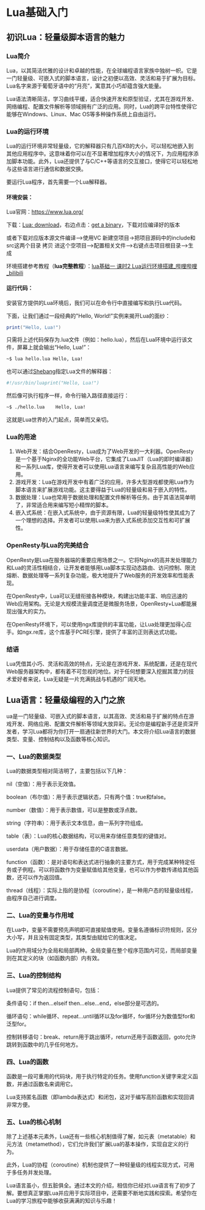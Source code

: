 # Lua基础入门

## 初识Lua：轻量级脚本语言的魅力

### Lua简介

Lua，以其简洁优雅的设计和卓越的性能，在全球编程语言家族中独树一帜。它是一门轻量级、可嵌入式的脚本语言，设计之初便以高效、灵活和易于扩展为目标。Lua名字来源于葡萄牙语中的“月亮”，寓意其小巧却蕴含强大能量。

Lua语法清晰简洁，学习曲线平缓，适合快速开发和原型验证，尤其在游戏开发、网络编程、配置文件解析等领域拥有广泛的应用。同时，Lua的跨平台特性使得它能够在Windows、Linux、Mac OS等多种操作系统上自由运行。

### Lua的运行环境

Lua的运行环境非常轻量级，它的解释器只有几百KB的大小，可以轻松地嵌入到其他应用程序中。这意味着你可以在不显著增加程序大小的情况下，为应用程序添加脚本功能。此外，Lua还提供了与C/C++等语言的交互接口，使得它可以轻松地与这些语言进行通信和数据交换。

要运行Lua程序，首先需要一个Lua解释器。

#### 环境安装：

Lua官网：https://www.lua.org/

下载：[Lua: download](https://www.lua.org/download.html)，右边点击：[get a binary](http://luabinaries.sourceforge.net/)，下载对应编译好的版本

或者下载对应版本源文件编译-->使用VC 新建空项目->把项目源码中的include和src这两个目录 拷贝 进这个空项目-->配置相关文件-->右键点击项目根目录-->生成

环境搭建参考教程（**lua完整教程**）：[lua基础一 课时2 Lua运行环境搭建_哔哩哔哩_bilibili](https://www.bilibili.com/video/BV1Zz411i7QW?p=3&spm_id_from=pageDriver&vd_source=5f0c99b3deddffe219938763769b15ac)

#### 运行代码：

安装官方提供的Lua环境后，我们可以在命令行中直接编写和执行Lua代码。

下面，让我们通过一段经典的"Hello, World!"实例来揭开Lua的面纱：

```lua
print("Hello, Lua!")
```

只需将上述代码保存为.lua文件（例如：hello.lua），然后在Lua环境中运行该文件，屏幕上就会输出“Hello, Lua!”：

```bash
~$ lua hello.lua Hello, Lua!
```

也可以通过[Shebang](http://mp.weixin.qq.com/s?__biz=Mzg2Nzk0NDU4NQ==&mid=2247485138&idx=1&sn=371da66dc1cc6d09ba76fe97a0b553a0&chksm=ceb29734f9c51e22e1da54f90d6e133b58f78b7066f6b878762ae3c6b541040833058aa71424&scene=21#wechat_redirect)指定Lua文件的解释器：

```lua
#!/usr/bin/luaprint("Hello, Lua!")
```

然后像可执行程序一样，命令行输入路径直接运行：

```bash
~$ ./hello.lua    Hello, Lua!
```

这就是Lua世界的入门起点，简单而又亲切。

### Lua的用途

1. Web开发：结合OpenResty，Lua成为了Web开发的一大利器。OpenResty是一个基于Nginx的全功能Web平台，它集成了LuaJIT（Lua的即时编译器）和一系列Lua库，使得开发者可以使用Lua语言来编写复杂且高性能的Web应用。
2. 游戏开发：Lua在游戏开发中有着广泛的应用，许多大型游戏都使用Lua作为脚本语言来扩展游戏功能。这主要得益于Lua的轻量级和易于嵌入的特性。
3. 数据处理：Lua也常用于数据处理和配置文件解析等任务。由于其语法简单明了，非常适合用来编写短小精悍的脚本。
4. 嵌入式系统：在嵌入式系统中，由于资源有限，Lua的轻量级特性使其成为了一个理想的选择。开发者可以使用Lua来为嵌入式系统添加交互性和可扩展性。

### OpenResty与Lua的完美结合

OpenResty是Lua在服务器端的重要应用场景之一。它将Nginx的高并发处理能力和Lua的灵活性相结合，让开发者能够用Lua脚本实现动态路由、访问控制、限流熔断、数据处理等一系列复杂功能，极大地提升了Web服务的开发效率和性能表现。

在OpenResty中，Lua可以无缝衔接各种模块，构建出功能丰富、响应迅速的Web应用架构。无论是大规模流量调度还是微服务场景，OpenResty+Lua都能展现出强大的实力。

在OpenResty环境下，可以使用ngx库提供的丰富功能，让Lua处理更加得心应手。如ngx.re库，这个库基于PCRE引擎，提供了丰富的正则表达式功能。

### 结语

Lua凭借其小巧、灵活和高效的特点，无论是在游戏开发、系统配置，还是在现代Web服务器架构中，都有着不可忽视的地位。对于任何想要深入挖掘其潜力的技术爱好者来说，Lua无疑是一片充满挑战与机遇的广阔天地。

## Lua语言：轻量级编程的入门之旅

ua是一门轻量级、可嵌入式的脚本语言，以其高效、灵活和易于扩展的特点在游戏开发、网络应用、配置文件解析等领域大放异彩。无论你是编程新手还是资深开发者，学习Lua都将为你打开一扇通往新世界的大门。本文将介绍Lua语言的数据类型、变量、控制结构以及函数等核心知识。

### 一、Lua的数据类型

Lua的数据类型相对简洁明了，主要包括以下几种：

nil（空值）：用于表示无效值。

boolean（布尔值）：用于表示逻辑状态，只有两个值：true和false。

number（数值）：用于表示数值，可以是整数或浮点数。

string（字符串）：用于表示文本信息，由一系列字符组成。

table（表）：Lua的核心数据结构，可以用来存储任意类型的键值对。

userdata（用户数据）：用于存储任意的C语言数据。

function（函数）：是对语句和表达式进行抽象的主要方式，用于完成某种特定任务或子例程。可以将函数作为变量赋值给其他变量，也可以作为参数传递给其他函数，还可以作为返回值。

thread（线程）：实际上指的是协程（coroutine），是一种用户态的轻量级线程，由程序自己进行调度。



### 二、Lua的变量与作用域

在Lua中，变量不需要预先声明即可直接赋值使用。变量名遵循标识符规则，区分大小写，并且没有固定类型，其类型由赋给它的值决定。

Lua的作用域分为全局和局部两种。全局变量在整个程序范围内可见，而局部变量则在其定义的块（如函数内部）内有效。



### 三、Lua的控制结构

Lua提供了常见的流程控制语句，包括：

条件语句：if then...elseif then...else...end，else部分是可选的。 

循环语句：while循环、repeat...until循环以及for循环，for循环分为数值型for和泛型for。

控制转移语句：break、return用于跳出循环，return还用于函数返回，goto允许跳转到函数中的几乎任何地方。



### 四、Lua的函数

函数是一段可重用的代码块，用于执行特定的任务。使用function关键字来定义函数，并通过函数名来调用它。

Lua支持匿名函数（即lambda表达式）和闭包，这对于编写高阶函数和实现回调非常方便。



### 五、Lua的核心机制

除了上述基本元素外，Lua还有一些核心机制值得了解，如元表（metatable）和元方法（metamethod），它们允许我们扩展Lua的基本操作，实现自定义的行为。

此外，Lua的协程（coroutine）机制也提供了一种轻量级的线程实现方式，可用于多任务并发处理。



Lua语言虽小，但五脏俱全。通过本文的介绍，相信你已经对Lua语言有了初步了解。要想真正掌握Lua并应用于实际项目中，还需要不断地实践和探索。希望你在Lua的学习旅程中能够收获满满的知识与乐趣！